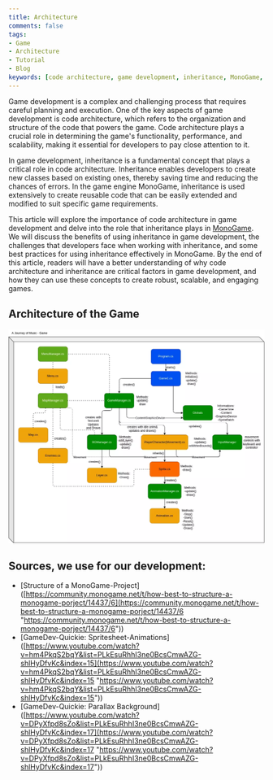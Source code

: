 ```yaml
---
title: Architecture
comments: false
tags:
- Game
- Architecture
- Tutorial
- Blog
keywords: [code architecture, game development, inheritance, MonoGame, functionality, performance, scalability, reusable code, best practices]
---
```

Game development is a complex and challenging process that requires careful planning and execution. One of the key aspects of game development is code architecture, which refers to the organization and structure of the code that powers the game. Code architecture plays a crucial role in determining the game's functionality, performance, and scalability, making it essential for developers to pay close attention to it.

In game development, inheritance is a fundamental concept that plays a critical role in code architecture. Inheritance enables developers to create new classes based on existing ones, thereby saving time and reducing the chances of errors. In the game engine MonoGame, inheritance is used extensively to create reusable code that can be easily extended and modified to suit specific game requirements.

This article will explore the importance of code architecture in game development and delve into the role that inheritance plays in [MonoGame](https://www.monogame.net/). We will discuss the benefits of using inheritance in game development, the challenges that developers face when working with inheritance, and some best practices for using inheritance effectively in MonoGame. By the end of this article, readers will have a better understanding of why code architecture and inheritance are critical factors in game development, and how they can use these concepts to create robust, scalable, and engaging games.

## Architecture of the Game
![](notes/images/overview.webp)

## Sources, we use for our development:
- [Structure of a MonoGame-Project]([https://community.monogame.net/t/how-best-to-structure-a-monogame-porject/14437/6](https://community.monogame.net/t/how-best-to-structure-a-monogame-porject/14437/6 "https://community.monogame.net/t/how-best-to-structure-a-monogame-porject/14437/6"))
- [GameDev-Quickie: Spritesheet-Animations]([https://www.youtube.com/watch?v=hm4PkqS2bqY&list=PLkEsuRhhI3ne0BcsCmwAZG-shlHyDfvKc&index=15](https://www.youtube.com/watch?v=hm4PkqS2bqY&list=PLkEsuRhhI3ne0BcsCmwAZG-shlHyDfvKc&index=15 "https://www.youtube.com/watch?v=hm4PkqS2bqY&list=PLkEsuRhhI3ne0BcsCmwAZG-shlHyDfvKc&index=15"))
- [GameDev-Quickie: Parallax Background]([https://www.youtube.com/watch?v=DPyXfpd8sZo&list=PLkEsuRhhI3ne0BcsCmwAZG-shlHyDfvKc&index=17](https://www.youtube.com/watch?v=DPyXfpd8sZo&list=PLkEsuRhhI3ne0BcsCmwAZG-shlHyDfvKc&index=17 "https://www.youtube.com/watch?v=DPyXfpd8sZo&list=PLkEsuRhhI3ne0BcsCmwAZG-shlHyDfvKc&index=17"))

